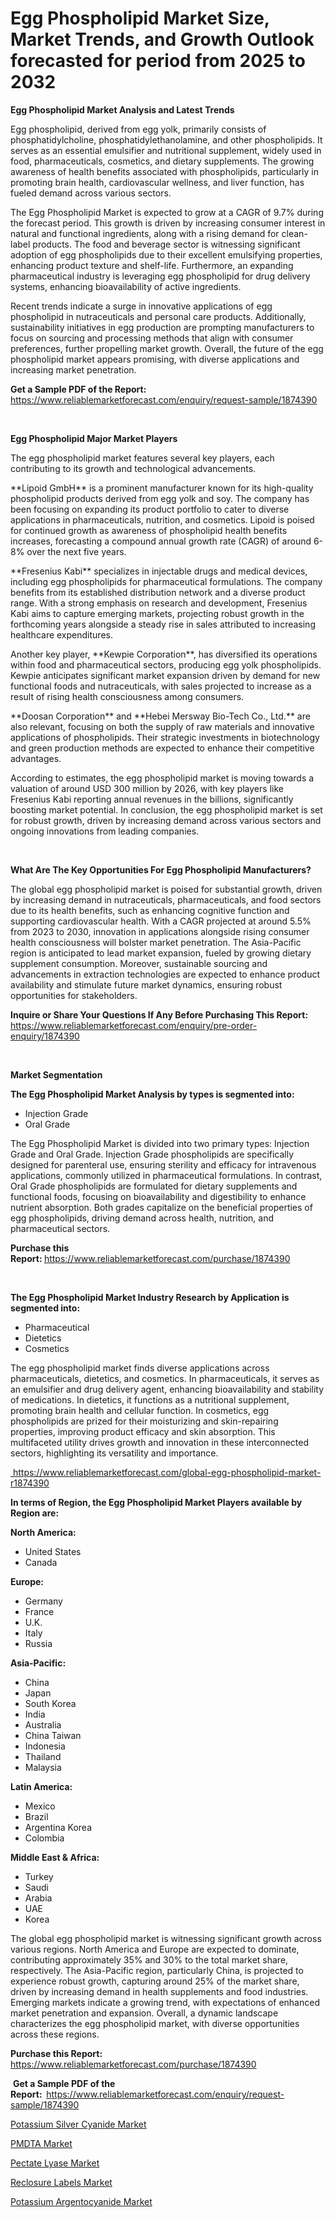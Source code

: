 <p><h1>Egg Phospholipid Market Size, Market Trends, and Growth Outlook forecasted for period from 2025 to 2032</h1></p><p><strong>Egg Phospholipid Market Analysis and Latest Trends</strong></p>
<p><p>Egg phospholipid, derived from egg yolk, primarily consists of phosphatidylcholine, phosphatidylethanolamine, and other phospholipids. It serves as an essential emulsifier and nutritional supplement, widely used in food, pharmaceuticals, cosmetics, and dietary supplements. The growing awareness of health benefits associated with phospholipids, particularly in promoting brain health, cardiovascular wellness, and liver function, has fueled demand across various sectors.</p><p>The Egg Phospholipid Market is expected to grow at a CAGR of 9.7% during the forecast period. This growth is driven by increasing consumer interest in natural and functional ingredients, along with a rising demand for clean-label products. The food and beverage sector is witnessing significant adoption of egg phospholipids due to their excellent emulsifying properties, enhancing product texture and shelf-life. Furthermore, an expanding pharmaceutical industry is leveraging egg phospholipid for drug delivery systems, enhancing bioavailability of active ingredients.</p><p>Recent trends indicate a surge in innovative applications of egg phospholipid in nutraceuticals and personal care products. Additionally, sustainability initiatives in egg production are prompting manufacturers to focus on sourcing and processing methods that align with consumer preferences, further propelling market growth. Overall, the future of the egg phospholipid market appears promising, with diverse applications and increasing market penetration.</p></p>
<p><strong>Get a Sample PDF of the Report:&nbsp;</strong> <a href="https://www.reliablemarketforecast.com/enquiry/request-sample/1874390?utm_campaign=1110&utm_medium=2&utm_source=Github&utm_content=ia&utm_term=02042025&utm_id=egg-phospholipid">https://www.reliablemarketforecast.com/enquiry/request-sample/1874390</a></p>
<p>&nbsp;</p>
<p><strong>Egg Phospholipid Major Market Players</strong></p>
<p><p>The egg phospholipid market features several key players, each contributing to its growth and technological advancements. </p><p>**Lipoid GmbH** is a prominent manufacturer known for its high-quality phospholipid products derived from egg yolk and soy. The company has been focusing on expanding its product portfolio to cater to diverse applications in pharmaceuticals, nutrition, and cosmetics. Lipoid is poised for continued growth as awareness of phospholipid health benefits increases, forecasting a compound annual growth rate (CAGR) of around 6-8% over the next five years.</p><p>**Fresenius Kabi** specializes in injectable drugs and medical devices, including egg phospholipids for pharmaceutical formulations. The company benefits from its established distribution network and a diverse product range. With a strong emphasis on research and development, Fresenius Kabi aims to capture emerging markets, projecting robust growth in the forthcoming years alongside a steady rise in sales attributed to increasing healthcare expenditures.</p><p>Another key player, **Kewpie Corporation**, has diversified its operations within food and pharmaceutical sectors, producing egg yolk phospholipids. Kewpie anticipates significant market expansion driven by demand for new functional foods and nutraceuticals, with sales projected to increase as a result of rising health consciousness among consumers.</p><p>**Doosan Corporation** and **Hebei Mersway Bio-Tech Co., Ltd.** are also relevant, focusing on both the supply of raw materials and innovative applications of phospholipids. Their strategic investments in biotechnology and green production methods are expected to enhance their competitive advantages.</p><p>According to estimates, the egg phospholipid market is moving towards a valuation of around USD 300 million by 2026, with key players like Fresenius Kabi reporting annual revenues in the billions, significantly boosting market potential. In conclusion, the egg phospholipid market is set for robust growth, driven by increasing demand across various sectors and ongoing innovations from leading companies.</p></p>
<p>&nbsp;</p>
<p><strong>What Are The Key Opportunities For Egg Phospholipid Manufacturers?</strong></p>
<p><p>The global egg phospholipid market is poised for substantial growth, driven by increasing demand in nutraceuticals, pharmaceuticals, and food sectors due to its health benefits, such as enhancing cognitive function and supporting cardiovascular health. With a CAGR projected at around 5.5% from 2023 to 2030, innovation in applications alongside rising consumer health consciousness will bolster market penetration. The Asia-Pacific region is anticipated to lead market expansion, fueled by growing dietary supplement consumption. Moreover, sustainable sourcing and advancements in extraction technologies are expected to enhance product availability and stimulate future market dynamics, ensuring robust opportunities for stakeholders.</p></p>
<p><strong>Inquire or Share Your Questions If Any Before Purchasing This Report:</strong> <a href="https://www.reliablemarketforecast.com/enquiry/pre-order-enquiry/1874390?utm_campaign=1110&utm_medium=2&utm_source=Github&utm_content=ia&utm_term=02042025&utm_id=egg-phospholipid">https://www.reliablemarketforecast.com/enquiry/pre-order-enquiry/1874390</a></p>
<p>&nbsp;</p>
<p><strong>Market Segmentation</strong></p>
<p><strong>The Egg Phospholipid Market Analysis by types is segmented into:</strong></p>
<p><ul><li>Injection Grade</li><li>Oral Grade</li></ul></p>
<p><p>The Egg Phospholipid Market is divided into two primary types: Injection Grade and Oral Grade. Injection Grade phospholipids are specifically designed for parenteral use, ensuring sterility and efficacy for intravenous applications, commonly utilized in pharmaceutical formulations. In contrast, Oral Grade phospholipids are formulated for dietary supplements and functional foods, focusing on bioavailability and digestibility to enhance nutrient absorption. Both grades capitalize on the beneficial properties of egg phospholipids, driving demand across health, nutrition, and pharmaceutical sectors.</p></p>
<p><strong>Purchase this Report:&nbsp;</strong><a href="https://www.reliablemarketforecast.com/purchase/1874390?utm_campaign=1110&utm_medium=2&utm_source=Github&utm_content=ia&utm_term=02042025&utm_id=egg-phospholipid">https://www.reliablemarketforecast.com/purchase/1874390</a></p>
<p>&nbsp;</p>
<p><strong>The Egg Phospholipid Market Industry Research by Application is segmented into:</strong></p>
<p><ul><li>Pharmaceutical</li><li>Dietetics</li><li>Cosmetics</li></ul></p>
<p><p>The egg phospholipid market finds diverse applications across pharmaceuticals, dietetics, and cosmetics. In pharmaceuticals, it serves as an emulsifier and drug delivery agent, enhancing bioavailability and stability of medications. In dietetics, it functions as a nutritional supplement, promoting brain health and cellular function. In cosmetics, egg phospholipids are prized for their moisturizing and skin-repairing properties, improving product efficacy and skin absorption. This multifaceted utility drives growth and innovation in these interconnected sectors, highlighting its versatility and importance.</p></p>
<p><a href="https://www.reliablemarketforecast.com/global-egg-phospholipid-market-r1874390?utm_campaign=1110&utm_medium=2&utm_source=Github&utm_content=ia&utm_term=02042025&utm_id=egg-phospholipid">&nbsp;https://www.reliablemarketforecast.com/global-egg-phospholipid-market-r1874390</a></p>
<p><strong>In terms of Region, the Egg Phospholipid Market Players available by Region are:</strong></p>
<p>
    <p> <strong> North America: </strong>
        <ul>
            <li>United States</li>
            <li>Canada</li>
        </ul>
        </p> 
    <p> <strong> Europe: </strong>
        <ul>
            <li>Germany</li>
            <li>France</li>
            <li>U.K.</li>
            <li>Italy</li>
            <li>Russia</li>
        </ul>
        </p> 
    <p> <strong> Asia-Pacific: </strong>
        <ul>
            <li>China</li>
            <li>Japan</li>
            <li>South Korea</li>
            <li>India</li>
            <li>Australia</li>
            <li>China Taiwan</li>
            <li>Indonesia</li>
            <li>Thailand</li>
            <li>Malaysia</li>
        </ul>
        </p> 
    <p> <strong> Latin America: </strong>
        <ul>
            <li>Mexico</li>
            <li>Brazil</li>
            <li>Argentina Korea</li>
            <li>Colombia</li>
        </ul>
        </p> 
    <p> <strong> Middle East & Africa: </strong>
        <ul>
            <li>Turkey</li>
            <li>Saudi</li>
            <li>Arabia</li>
            <li>UAE</li>
            <li>Korea</li>
        </ul>
    </p>
    </p>
<p><p>The global egg phospholipid market is witnessing significant growth across various regions. North America and Europe are expected to dominate, contributing approximately 35% and 30% to the total market share, respectively. The Asia-Pacific region, particularly China, is projected to experience robust growth, capturing around 25% of the market share, driven by increasing demand in health supplements and food industries. Emerging markets indicate a growing trend, with expectations of enhanced market penetration and expansion. Overall, a dynamic landscape characterizes the egg phospholipid market, with diverse opportunities across these regions.</p></p>
<p><strong>Purchase this Report: </strong><a href="https://www.reliablemarketforecast.com/purchase/1874390?utm_campaign=1110&utm_medium=2&utm_source=Github&utm_content=ia&utm_term=02042025&utm_id=egg-phospholipid">https://www.reliablemarketforecast.com/purchase/1874390</a></p>
<p>&nbsp;<strong>Get a Sample PDF of the Report:&nbsp;&nbsp;</strong><a href="https://www.reliablemarketforecast.com/enquiry/request-sample/1874390?utm_campaign=1110&utm_medium=2&utm_source=Github&utm_content=ia&utm_term=02042025&utm_id=egg-phospholipid">https://www.reliablemarketforecast.com/enquiry/request-sample/1874390</a></p>
<p><strong></strong></p>
<p><p><a href="https://github.com/romeoacuffap/Market-Research-Report-List-1/blob/main/potassium-silver-cyanide-market.md?utm_campaign=1110&utm_medium=2&utm_source=Github&utm_content=ia&utm_term=02042025&utm_id=egg-phospholipid">Potassium Silver Cyanide Market</a></p><p><a href="https://github.com/larotnanonhx/Market-Research-Report-List-1/blob/main/pmdta-market.md?utm_campaign=1110&utm_medium=2&utm_source=Github&utm_content=ia&utm_term=02042025&utm_id=egg-phospholipid">PMDTA Market</a></p><p><a href="https://github.com/borsiflorsfa/Market-Research-Report-List-1/blob/main/pectate-lyase-market.md?utm_campaign=1110&utm_medium=2&utm_source=Github&utm_content=ia&utm_term=02042025&utm_id=egg-phospholipid">Pectate Lyase Market</a></p><p><a href="https://github.com/goreabeeran/Market-Research-Report-List-1/blob/main/reclosure-labels-market.md?utm_campaign=1110&utm_medium=2&utm_source=Github&utm_content=ia&utm_term=02042025&utm_id=egg-phospholipid">Reclosure Labels Market</a></p><p><a href="https://github.com/kelttnandan9/Market-Research-Report-List-1/blob/main/potassium-argentocyanide-market.md?utm_campaign=1110&utm_medium=2&utm_source=Github&utm_content=ia&utm_term=02042025&utm_id=egg-phospholipid">Potassium Argentocyanide Market</a></p></p>
